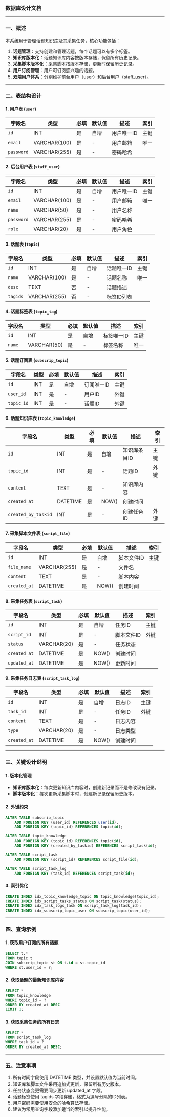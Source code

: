 ### 数据库设计文档
---

### 一、概述
本系统用于管理话题知识库及其采集任务，核心功能包括：
1. **话题管理**：支持创建和管理话题，每个话题可以有多个标签。
2. **知识库版本化**：话题知识库内容按版本存储，保留所有历史记录。
3. **采集脚本版本化**：采集脚本按版本存储，更新时保留历史记录。
4. **用户订阅管理**：用户可订阅感兴趣的话题。
5. **双端用户体系**：分别维护前台用户（user）和后台用户（staff_user）。

---

### 二、表结构设计

#### 1. 用户表 (`user`)
| 字段名      | 类型         | 必填 | 默认值 | 描述       | 索引 |
|------------|--------------|------|--------|------------|------|
| `id`       | INT         | 是   | 自增   | 用户唯一ID | 主键 |
| `email`    | VARCHAR(100)| 是   | -      | 用户邮箱   | 唯一 |
| `password` | VARCHAR(255)| 是   | -      | 密码哈希   |      |

#### 2. 后台用户表 (`staff_user`)
| 字段名      | 类型         | 必填 | 默认值 | 描述       | 索引 |
|------------|--------------|------|--------|------------|------|
| `id`       | INT         | 是   | 自增   | 用户唯一ID | 主键 |
| `email`    | VARCHAR(100)| 是   | -      | 用户邮箱   | 唯一 |
| `name`     | VARCHAR(50) | 是   | -      | 用户名称   |      |
| `password` | VARCHAR(255)| 是   | -      | 密码哈希   |      |
| `role`     | VARCHAR(20) | 是   | -      | 用户角色   |      |

#### 3. 话题表 (`topic`)
| 字段名   | 类型         | 必填 | 默认值 | 描述       | 索引 |
|---------|--------------|------|--------|------------|------|
| `id`    | INT         | 是   | 自增   | 话题唯一ID | 主键 |
| `name`  | VARCHAR(100)| 是   | -      | 话题名称   | 唯一 |
| `desc`  | TEXT        | 否   | -      | 话题描述   |      |
| `tagids`| VARCHAR(255)| 否   | -      | 标签ID列表 |      |

#### 4. 话题标签表 (`topic_tag`)
| 字段名 | 类型         | 必填 | 默认值 | 描述       | 索引 |
|--------|--------------|------|--------|------------|------|
| `id`   | INT         | 是   | 自增   | 标签唯一ID | 主键 |
| `name` | VARCHAR(50) | 是   | -      | 标签名称   | 唯一 |

#### 5. 话题订阅表 (`subscrip_topic`)
| 字段名    | 类型 | 必填 | 默认值 | 描述       | 索引 |
|----------|------|------|--------|------------|------|
| `id`     | INT  | 是   | 自增   | 订阅唯一ID | 主键 |
| `user_id`| INT  | 是   | -      | 用户ID     | 外键 |
| `topic_id`| INT | 是   | -      | 话题ID     | 外键 |

#### 6. 话题知识库表 (`topic_knowledge`)
| 字段名            | 类型      | 必填 | 默认值 | 描述           | 索引 |
|------------------|-----------|------|--------|----------------|------|
| `id`             | INT       | 是   | 自增   | 知识库条目ID   | 主键 |
| `topic_id`       | INT       | 是   | -      | 话题ID         | 外键 |
| `content`        | TEXT      | 是   | -      | 知识库内容     |      |
| `created_at`     | DATETIME  | 是   | NOW()  | 创建时间       |      |
| `created_by_taskid`| INT     | 是   | -      | 创建任务ID     | 外键 |

#### 7. 采集脚本文件表 (`script_file`)
| 字段名      | 类型         | 必填 | 默认值 | 描述         | 索引 |
|------------|--------------|------|--------|--------------|------|
| `id`       | INT         | 是   | 自增   | 脚本文件ID   | 主键 |
| `file_name`| VARCHAR(255)| 是   | -      | 文件名       |      |
| `content`  | TEXT        | 是   | -      | 脚本内容     |      |
| `created_at`| DATETIME   | 是   | NOW()  | 创建时间     |      |

#### 8. 采集任务表 (`script_task`)
| 字段名      | 类型         | 必填 | 默认值 | 描述         | 索引 |
|------------|--------------|------|--------|--------------|------|
| `id`       | INT         | 是   | 自增   | 任务ID       | 主键 |
| `script_id`| INT         | 是   | -      | 脚本文件ID   | 外键 |
| `status`   | VARCHAR(20) | 是   | -      | 任务状态     |      |
| `created_at`| DATETIME   | 是   | NOW()  | 创建时间     |      |
| `updated_at`| DATETIME   | 是   | NOW()  | 更新时间     |      |

#### 9. 采集任务日志表 (`script_task_log`)
| 字段名      | 类型         | 必填 | 默认值 | 描述         | 索引 |
|------------|--------------|------|--------|--------------|------|
| `id`       | INT         | 是   | 自增   | 日志ID       | 主键 |
| `task_id`  | INT         | 是   | -      | 任务ID       | 外键 |
| `content`  | TEXT        | 是   | -      | 日志内容     |      |
| `type`     | VARCHAR(20) | 是   | -      | 日志类型     |      |
| `created_at`| DATETIME   | 是   | NOW()  | 创建时间     |      |

---

### 三、关键设计说明

#### 1. 版本化管理
- **知识库版本化**：每次更新知识库内容时，创建新记录而不是修改现有记录。
- **脚本版本化**：每次更新采集脚本时，创建新记录保留历史版本。

#### 2. 外键约束
```sql
ALTER TABLE subscrip_topic
    ADD FOREIGN KEY (user_id) REFERENCES user(id),
    ADD FOREIGN KEY (topic_id) REFERENCES topic(id);

ALTER TABLE topic_knowledge
    ADD FOREIGN KEY (topic_id) REFERENCES topic(id),
    ADD FOREIGN KEY (created_by_taskid) REFERENCES script_task(id);

ALTER TABLE script_task
    ADD FOREIGN KEY (script_id) REFERENCES script_file(id);

ALTER TABLE script_task_log
    ADD FOREIGN KEY (task_id) REFERENCES script_task(id);
```

#### 3. 索引优化
```sql
CREATE INDEX idx_topic_knowledge_topic ON topic_knowledge(topic_id);
CREATE INDEX idx_script_tasks_status ON script_task(status);
CREATE INDEX idx_task_logs_task ON script_task_log(task_id);
CREATE INDEX idx_subscrip_topic_user ON subscrip_topic(user_id);
```

---

### 四、查询示例

#### 1. 获取用户订阅的所有话题
```sql
SELECT t.* 
FROM topic t
JOIN subscrip_topic st ON t.id = st.topic_id
WHERE st.user_id = ?;
```

#### 2. 获取话题的最新知识库内容
```sql
SELECT * 
FROM topic_knowledge 
WHERE topic_id = ? 
ORDER BY created_at DESC 
LIMIT 1;
```

#### 3. 获取采集任务的所有日志
```sql
SELECT * 
FROM script_task_log 
WHERE task_id = ? 
ORDER BY created_at DESC;
```

---

### 五、注意事项
1. 所有时间字段使用 DATETIME 类型，并设置默认值为当前时间。
2. 知识库和脚本文件采用追加式更新，保留所有历史版本。
3. 任务状态变更需要同步更新 updated_at 字段。
4. 话题标签使用 tagids 字段存储，格式为逗号分隔的ID列表。
5. 用户密码需要使用安全的哈希算法存储。
6. 建议为常用查询字段添加适当的索引以提升性能。

